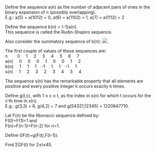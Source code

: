   <p>Define the sequence a(n) as the number of adjacent pairs of ones in the binary expansion of n (possibly overlapping).  <br/>E.g.: a(5) = a(1012) = 0, a(6) = a(1102) = 1, a(7) = a(1112) = 2</p>    <p>Define the sequence b(n) = (-1)a(n).  <br/>This sequence is called the Rudin-Shapiro sequence.</p>  <p>Also consider the summatory sequence of b(n): <img src=project/images/p_384_formula.gif style="margin-top:-9px;">.</p>    <p>The first couple of values of these sequences are:  <br/>n&nbsp; &nbsp; &nbsp &nbsp; 0 &nbsp &nbsp; 1 &nbsp &nbsp; 2 &nbsp &nbsp; 3 &nbsp &nbsp; 4 &nbsp &nbsp; 5 &nbsp &nbsp; 6 &nbsp &nbsp; 7  <br/>a(n) &nbsp &nbsp; 0 &nbsp &nbsp; 0 &nbsp &nbsp; 0 &nbsp &nbsp; 1 &nbsp &nbsp; 0 &nbsp &nbsp; 0 &nbsp &nbsp; 1 &nbsp &nbsp; 2  <br/>b(n) &nbsp &nbsp; 1 &nbsp &nbsp; 1 &nbsp &nbsp; 1 &nbsp &nbsp;-1 &nbsp &nbsp; 1 &nbsp &nbsp; 1 &nbsp &nbsp;-1 &nbsp &nbsp; 1  <br/>s(n) &nbsp &nbsp; 1 &nbsp &nbsp; 2 &nbsp &nbsp; 3 &nbsp &nbsp; 2 &nbsp &nbsp; 3 &nbsp &nbsp; 4 &nbsp &nbsp; 3 &nbsp &nbsp; 4</p>    <p>The sequence s(n) has the remarkable property that all elements are positive and every positive integer k occurs exactly k times.</p>    <p>Define g(t,c), with 1 &le; c &le; t, as the index in s(n) for which t occurs for the c'th time in s(n).  <br/>E.g.: g(3,3) = 6, g(4,2) = 7 and g(54321,12345) = 1220847710.</p>    <p>Let F(n) be the fibonacci sequence defined by:  <br/>F(0)=F(1)=1 and  <br/>F(n)=F(n-1)+F(n-2) for n>1.</p>    <p>Define GF(t)=g(F(t),F(t-1)).</p>    <p>Find &Sigma;GF(t) for 2&le;t&le;45.</p>  
